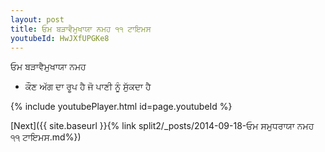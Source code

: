 ```yaml
---
layout: post
title: ਓਮ ਬੜਾਵੈਮੁਖਾਯਾ ਨਮਹ ੧੧ ਟਾਇਮਸ
youtubeId: HwJXfUPGKe8
---
```

 
 
 ਓਮ ਬੜਾਵੈਮੁਖਾਯਾ ਨਮਹ  
 
 -  ਕੌਣ ਅੱਗ ਦਾ ਰੂਪ ਹੈ ਜੋ ਪਾਣੀ ਨੂੰ ਸੁੱਕਦਾ ਹੈ 
 
  
 
  
 
 
 
 
 
 


{% include youtubePlayer.html id=page.youtubeId %}
 
[Next]({{ site.baseurl }}{% link  split2/_posts/2014-09-18-ਓਮ ਸਮੁਧਰਾਯਾ ਨਮਹ ੧੧ ਟਾਇਮਸ.md%})
 
